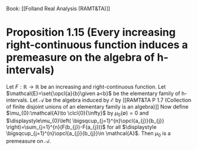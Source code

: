 Book: [[Folland Real Analysis (RAMT&TA)]]
# Proposition 1.15 (Every increasing right-continuous function induces a premeasure on the algebra of h-intervals)
Let $F:\mathbb{R}\to \mathbb{R}$ be an increasing and right-continuous function.
Let $\mathcal{E}=\set{\opcl{a}{b}\given a<b}$ be the elementary family of h-intervals.
Let $\mathcal{A}$ be the algebra induced by $\mathcal{E}$ by [[RAMT&TA P 1.7 (Collection of finite disjoint unions of an elementary family is an algebra)]]
Now define $\mu_{0}:\mathcal{A}\to \clcl{0}{\infty}$ by $\mu_{0}(\emptyset)=0$ and $\displaystyle\mu_{0}\left( \bigsqcup_{j=1}^{n}\opcl{a_{j}}{b_{j}} \right)=\sum_{j=1}^{n}(F(b_{j})-F(a_{j}))$ for all $\displaystyle \bigsqcup_{j=1}^{n}\opcl{a_{j}}{b_{j}}\in \mathcal{A}$.
Then $\mu_{0}$ is a premeasure on $\mathcal{A}$.